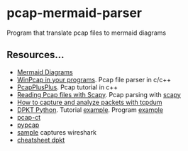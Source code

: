 # pcap-mermaid-parser
Program that translate pcap files to mermaid diagrams

## Resources...
- [Mermaid Diagrams](https://mermaid-js.github.io/mermaid/#/flowchart)
- [WinPcap in your programs](https://www.winpcap.org/docs/docs_412/html/group__wpcapsamps.html). Pcap file parser in c/c++
- [PcapPlusPlus](https://pcapplusplus.github.io/docs/tutorials/intro). Pcap tutorial in c++
- [Reading Pcap files with Scapy](https://incognitjoe.github.io/reading-pcap-with-scapy.html). Pcap parsing with [scapy](https://scapy.readthedocs.io/en/latest/introduction.html)
- [How to capture and analyze packets with tcpdum](https://www.linuxtechi.com/capture-analyze-packets-tcpdump-command-linux/)
- [DPKT Python](https://dpkt.readthedocs.io/en/latest/index.html). Tutorial [example](https://jon.oberheide.org/blog/2008/10/15/dpkt-tutorial-2-parsing-a-pcap-file/). Program [example](https://chains.readthedocs.io/en/latest/)
- [pcap-ct](https://pypi.org/project/pcap-ct/)
- [pypcap](https://github.com/pynetwork/pypcap)
- [sample](https://wiki.wireshark.org/SampleCaptures) captures wireshark
- [cheatsheet dpkt](https://engineering-notebook.readthedocs.io/en/latest/engineering/dpkt.html)
